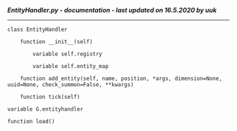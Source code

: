 ***EntityHandler.py - documentation - last updated on 16.5.2020 by uuk***
___

    class EntityHandler

        function __init__(self)

            variable self.registry

            variable self.entity_map

        function add_entity(self, name, position, *args, dimension=None, uuid=None, check_summon=False, **kwargs)

        function tick(self)

    variable G.entityhandler

    function load()